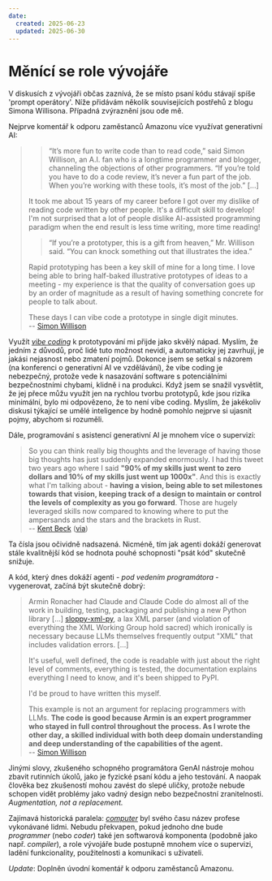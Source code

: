 ```yaml
---
date:
  created: 2025-06-23
  updated: 2025-06-30
---
```


# Měnící se role vývojáře

V diskusích z vývojáři občas zaznívá, že se místo psaní kódu stávají spíše 'prompt operátory'. Níže přidávám několik souvisejících postřehů z blogu Simona Willisona. Případná zvýraznění jsou ode mě.

Nejprve komentář k odporu zaměstanců Amazonu více využívat generativní AI:

> > “It’s more fun to write code than to read code,” said Simon Willison, an A.I. fan who is a longtime programmer and blogger, channeling the objections of other programmers. “If you’re told you have to do a code review, it’s never a fun part of the job. When you’re working with these tools, it’s most of the job.” [...]
>
> It took me about 15 years of my career before I got over my dislike of reading code written by other people. It's a difficult skill to develop! I'm not surprised that a lot of people dislike AI-assisted programming paradigm when the end result is less time writing, more time reading!
>
> > “If you’re a prototyper, this is a gift from heaven,” Mr. Willison said. “You can knock something out that illustrates the idea.”
>
> Rapid prototyping has been a key skill of mine for a long time. I love being able to bring half-baked illustrative prototypes of ideas to a meeting - my experience is that the quality of conversation goes up by an order of magnitude as a result of having something concrete for people to talk about.
>
> These days I can vibe code a prototype in single digit minutes.  
-- [Simon Willison](https://simonwillison.net/2025/May/28/amazon-some-coders/)

Využít [_vibe coding_](https://en.wikipedia.org/wiki/Vibe_coding) k prototypování mi přijde jako skvělý nápad. Myslím, že jedním z důvodů, proč lidé tuto možnost nevidí, a automaticky jej zavrhují, je jakási nejasnost nebo zmatení pojmů. Dokonce jsem se setkal s názorem (na konferenci o generativní AI ve vzdělávání), že vibe coding je nebezpečný, protože vede k nasazování software s potenciálními bezpečnostními chybami, klidně i na produkci. Když jsem se snažil vysvětlit, že jej přece můžu využít jen na rychlou tvorbu prototypů, kde jsou rizika minimální, bylo mi odpovězeno, že to není vibe coding. Myslím, že jakékoliv diskusi týkající se umělé inteligence by hodně pomohlo nejprve si ujasnit pojmy, abychom si rozuměli.

<!-- more -->

Dále, programování s asistencí generativní AI je mnohem více o supervizi:

> So you can think really big thoughts and the leverage of having those big thoughts has just suddenly expanded enormously. I had this tweet two years ago where I said **"90% of my skills just went to zero dollars and 10% of my skills just went up 1000x"**. And this is exactly what I'm talking about - **having a vision, being able to set milestones towards that vision, keeping track of a design to maintain or control the levels of complexity as you go forward**. Those are hugely leveraged skills now compared to knowing where to put the ampersands and the stars and the brackets in Rust.  
-- [Kent Beck](https://www.youtube.com/watch?v=aSXaxOdVtAQ&t=12m30s) ([via](https://simonwillison.net/2025/Jun/22/kent-beck/))

Ta čísla jsou očividně nadsazená. Nicméně, tím jak agenti dokáží generovat stále kvalitnější kód se hodnota pouhé schopnosti "psát kód" skutečně snižuje.

A kód, který dnes dokáží agenti - _pod vedením programátora_ - vygenerovat, začíná být skutečně dobrý:

> Armin Ronacher had Claude and Claude Code do almost all of the work in building, testing, packaging and publishing a new Python library [...] [sloppy-xml-py](https://github.com/mitsuhiko/sloppy-xml-py), a lax XML parser (and violation of everything the XML Working Group hold sacred) which ironically is necessary because LLMs themselves frequently output "XML" that includes validation errors. [...]
>
> It's useful, well defined, the code is readable with just about the right level of comments, everything is tested, the documentation explains everything I need to know, and it's been shipped to PyPI.
>
> I'd be proud to have written this myself.
>
> This example is not an argument for replacing programmers with LLMs. **The code is good because Armin is an expert programmer who stayed in full control throughout the process. As I wrote the other day, a skilled individual with both deep domain understanding and deep understanding of the capabilities of the agent.**  
-- [Simon Willison](https://simonwillison.net/2025/Jun/21/my-first-open-source-ai-generated-library/)

Jinými slovy, zkušeného schopného programátora GenAI nástroje mohou zbavit rutinních úkolů, jako je fyzické psaní kódu a jeho testování. A naopak člověka bez zkušeností mohou zavést do slepé uličky, protože nebude schopen vidět problémy jako vadný design nebo bezpečnostní zranitelnosti. _Augmentation, not a replacement._

Zajímavá historická paralela: [_computer_](https://en.wikipedia.org/wiki/Computer_(occupation)) byl svého času název profese vykonávané lidmi. Nebudu překvapen, pokud jednoho dne bude _programmer_ (nebo _coder_) také jen softwarová komponenta (podobně jako např. _compiler_), a role vývojáře bude postupně mnohem více o supervizi, ladění funkcionality, použitelnosti a komunikaci s uživateli.

_Update_: Doplněn úvodní komentář k odporu zaměstanců Amazonu.

